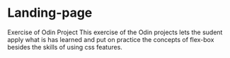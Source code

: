 # Landing-page
Exercise of Odin Project 
This exercise of the Odin projects  lets the sudent apply what is has learned and put on practice the concepts of flex-box besides the skills of using css features.
